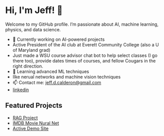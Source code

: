 # Hi, I'm Jeff! 👋

Welcome to my GitHub profile. I’m passionate about AI, machine learning, physics, and data science.

- 🔭 Currently working on AI-powered projects
- Active President of the AI club at Everett Community College (also a U of Maryland grad)
- Just made a WSU course advisor chat bot to help select classes (I go there too), provide dates times of courses, and fellow Cougars in the right direction.
- 🌱 Learning advanced ML techniques
- lIke nerual networks and machine vision techniques
- 📫 Contact me: [jeff.d.calderon@gmail.com](mailto:jeff.d.calderon@gmail.com)
- [linkedin](https://www.linkedin.com/in/jeffdcalderon/)

## Featured Projects
- [RAG Project](https://github.com/aggressor-FZX/awesome-project)
- [IMDB Movie Nural Net](https://github.com/aggressor-FZX?tab=repositories)
- [Active Demo Site](https://www.cogitometric.org/)

